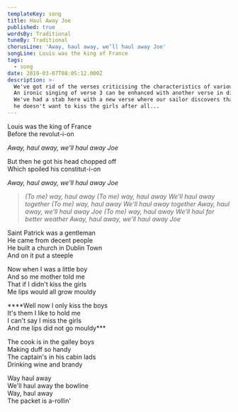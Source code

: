 ```yaml
---
templateKey: song
title: Haul Away Joe
published: true
wordsBy: Traditional
tuneBy: Traditional
chorusLine: 'Away, haul away, we’ll haul away Joe'
songLine: Louis was the king of France
tags:
  - song
date: 2019-03-07T08:05:12.000Z
description: >-
  We've got rid of the verses criticising the characteristics of various women!
  An ironic singing of verse 3 can be enhanced with another verse in dialogue.
  We've had a stab here with a new verse where our sailor discovers that maybe
  he doesn't want to kiss the girls after all...
---
```

Louis was the king of France\
Before the revolut-i-on

_Away, haul away, we'll haul away Joe_

But then he got his head chopped off\
Which spoiled his constitut-i-on

_Away, haul away, we'll haul away Joe_

> _(To me) way, haul away_
> _(To me) way, haul away_
> _We'll haul away together_
> _(To me) way, haul away_
> _We'll haul away together_
> _Away, haul away, we'll haul away Joe_
> _(To me) way, haul away_
> _We'll haul for better weather_
> _Away, haul away, we'll haul away Joe_

Saint Patrick was a gentleman\
He came from decent people\
He built a church in Dublin Town\
And on it put a steeple

Now when I was a little boy\
And so me mother told me\
That if I didn't kiss the girls\
Me lips would all grow mouldy

\*\*\*\*Well now I only kiss the boys\
It's them I like to hold me\
I can't say I miss the girls\
And me lips did not go mouldy\*\**

The cook is in the galley boys\
Making duff so handy\
The captain's in his cabin lads\
Drinking wine and brandy

Way haul away\
We'll haul away the bowline\
Way, haul away\
The packet is a-rollin'
